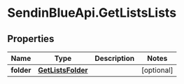 # SendinBlueApi.GetListsLists

## Properties
Name | Type | Description | Notes
------------ | ------------- | ------------- | -------------
**folder** | [**GetListsFolder**](GetListsFolder.md) |  | [optional] 


